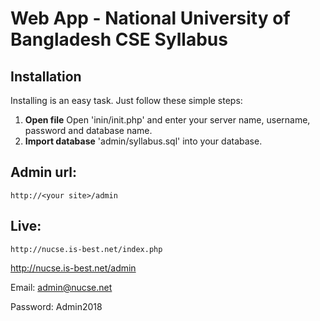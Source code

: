 # Web App - National University of Bangladesh CSE Syllabus

## Installation

Installing is an easy task. Just follow these simple steps:

 1. **Open file** Open 'inin/init.php' and enter your server name, username, password and database name.
 2. **Import database** 'admin/syllabus.sql' into your database.


## Admin url:

	http://<your site>/admin

## Live:

	http://nucse.is-best.net/index.php
  
  http://nucse.is-best.net/admin
  
  Email: admin@nucse.net
  
  Password: Admin2018
